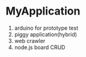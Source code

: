 # MyApplication

1. arduino for prototype test
2. piggy application(hybrid)
2. web crawler
3. node.js board CRUD
